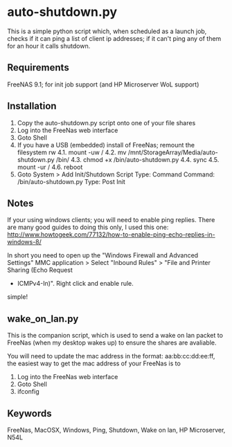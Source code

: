 auto-shutdown.py
================

This is a simple python script which, when scheduled as a launch job, checks 
if it can ping a list of client ip addresses; if it can't ping any of them for
an hour it calls shutdown.


Requirements
------------

FreeNAS 9.1; for init job support (and HP Microserver WoL support)


Installation
------------

1. Copy the auto-shutdown.py script onto one of your file shares
2. Log into the FreeNas web interface
3. Goto Shell
4. If you have a USB (embedded) install of FreeNas; remount the filesystem rw
4.1. mount -uw /
4.2. mv /mnt/StorageArray/Media/auto-shutdown.py /bin/
4.3. chmod +x /bin/auto-shutdown.py
4.4. sync
4.5. mount -ur /
4.6. reboot
5. Goto System > Add Init/Shutdown Script
	Type: Command
	Command: /bin/auto-shutdown.py
	Type: Post Init


Notes
-----

If your using windows clients; you will need to enable ping replies.  There are
many good guides to doing this only, I used this one: 
http://www.howtogeek.com/77132/how-to-enable-ping-echo-replies-in-windows-8/

In short you need to open up the "Windows Firewall and Advanced Settings" MMC
application > Select "Inbound Rules" > "File and Printer Sharing (Echo Request 
- ICMPv4-In)".  Right click and enable rule.

simple!


wake_on_lan.py
--------------

This is the companion script, which is used to send a wake on lan packet to 
FreeNas (when my desktop wakes up) to ensure the shares are avaliable.

You will need to update the mac address in the format: aa:bb:cc:dd:ee:ff, the
easiest way to get the mac address of your FreeNas is to  

1. Log into the FreeNas web interface
2. Goto Shell
3. ifconfig


Keywords
--------
FreeNas, MacOSX, Windows, Ping, Shutdown, Wake on lan, HP Microserver, N54L
